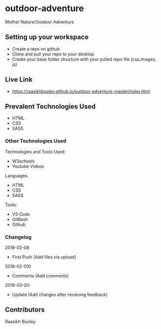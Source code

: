 # outdoor-adventure

Mother Nature/Outdoor Adventure

## Setting up your workspace

- Create a repo on github
- Clone and pull your repo to your desktop
- Create your base folder structure with your pulled repo file (css,images, js)

## Live Link
- https://raasikhbooley.github.io/outdoor-adventure-master/index.html

## Prevalent Technologies Used

 - HTML
 - CSS
 - SASS

### Other Technologies Used

Technologies and Tools Used:

 - W3schools
 - Youtube Videos

Languages:

 - HTML
 - CSS
 - SASS

Tools:

- VS Code
- GitBash
- Github

### Changelog

2018-02-08
- First Push (Add files via upload)

2018-02-010
- Comments (Add comments)

2019-03-20:
- Update (Add changes after recieving feedback)

## Contributors

Raasikh Booley